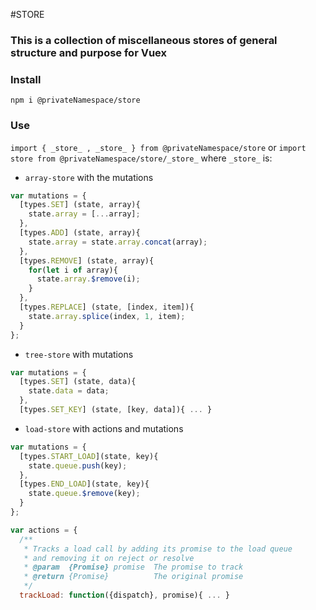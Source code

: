 #STORE

### This is a collection of miscellaneous stores of general structure and purpose for Vuex

### Install
`npm i @privateNamespace/store`

### Use
`import { _store_ , _store_ } from @privateNamespace/store` or
`import store from @privateNamespace/store/_store_` where `_store_` is:

 - `array-store` with the mutations
  ```js
  var mutations = {
    [types.SET] (state, array){
      state.array = [...array];
    },
    [types.ADD] (state, array){
      state.array = state.array.concat(array);
    },
    [types.REMOVE] (state, array){
      for(let i of array){
        state.array.$remove(i);
      }
    },
    [types.REPLACE] (state, [index, item]){
      state.array.splice(index, 1, item);
    }
  };
  ```

 - `tree-store` with mutations
  ```js
  var mutations = {
    [types.SET] (state, data){
      state.data = data;
    },
    [types.SET_KEY] (state, [key, data]){ ... }
  ```

 - `load-store` with actions and mutations
  ```js
  var mutations = {
    [types.START_LOAD](state, key){
      state.queue.push(key);
    },
    [types.END_LOAD](state, key){
      state.queue.$remove(key);
    }
  };

  var actions = {
    /**
     * Tracks a load call by adding its promise to the load queue
     * and removing it on reject or resolve
     * @param  {Promise} promise  The promise to track
     * @return {Promise}          The original promise
     */
    trackLoad: function({dispatch}, promise){ ... }
  ```
